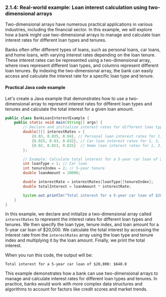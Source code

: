 ### 2.1.4: Real-world example: Loan interest calculation using two-dimensional arrays

Two-dimensional arrays have numerous practical applications in various industries, including the financial sector. In this example, we will explore how a bank might use two-dimensional arrays to manage and calculate loan interest rates for different loan types and tenures.

Banks often offer different types of loans, such as personal loans, car loans, and home loans, with varying interest rates depending on the loan tenure. These interest rates can be represented using a two-dimensional array, where rows represent different loan types, and columns represent different loan tenures. By indexing the two-dimensional array, the bank can easily access and calculate the interest rate for a specific loan type and tenure.

#### Practical Java code example

Let's create a Java example that demonstrates how to use a two-dimensional array to represent interest rates for different loan types and tenures and calculate the total interest for a given loan amount.

```java
public class BankLoanInterestExample {
    public static void main(String[] args) {
        // Declare and initialize interest rates for different loan types and tenures
        double[][] interestRates = {
            {0.03, 0.035, 0.04}, // Personal loan interest rates for 1, 3, and 5-year tenures
            {0.025, 0.03, 0.032}, // Car loan interest rates for 1, 3, and 5-year tenures
            {0.02, 0.023, 0.025}  // Home loan interest rates for 1, 3, and 5-year tenures
        };

        // Example: Calculate total interest for a 5-year car loan of $20,000
        int loanType = 1; // Car loan
        int tenureIndex = 2; // 5-year tenure
        double loanAmount = 20000;

        double interestRate = interestRates[loanType][tenureIndex];
        double totalInterest = loanAmount * interestRate;

        System.out.println("Total interest for a 5-year car loan of $20,000: $" + totalInterest);
    }
}
```

In this example, we declare and initialize a two-dimensional array called `interestRates` to represent the interest rates for different loan types and tenures. We then specify the loan type, tenure index, and loan amount for a 5-year car loan of $20,000. We calculate the total interest by accessing the interest rate from the `interestRates` array using the loan type and tenure index and multiplying it by the loan amount. Finally, we print the total interest.

When you run this code, the output will be:

```
Total interest for a 5-year car loan of $20,000: $640.0
```

This example demonstrates how a bank can use two-dimensional arrays to manage and calculate interest rates for different loan types and tenures. In practice, banks would work with more complex data structures and algorithms to account for factors like credit scores and market trends.

